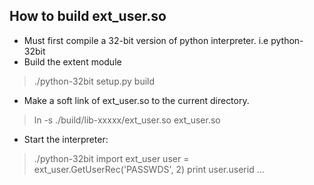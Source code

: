 
How to build ext_user.so
------------------------
* Must first compile a 32-bit version of python interpreter. i.e python-32bit
* Build the extent module
> ./python-32bit setup.py build
* Make a soft link of ext_user.so to the current directory.
> ln -s ./build/lib-xxxxx/ext_user.so ext_user.so
* Start the interpreter:
> ./python-32bit
> import ext_user
> user = ext_user.GetUserRec('PASSWDS', 2)
> print user.userid
> ...


